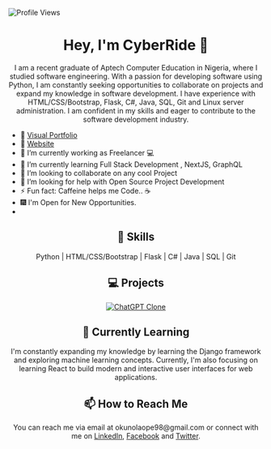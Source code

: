 ![Profile Views](https://komarev.com/ghpvc/?username=CyberRide)
<!--- Title -->
<h1 align="center">Hey, I'm CyberRide 👋</h1>
<!--- Introduction -->
<p align="center">I am a recent graduate of Aptech Computer Education in Nigeria, where I studied software engineering. With a passion for developing software using Python, I am constantly seeking opportunities to collaborate on projects and expand my knowledge in software development. I have experience with HTML/CSS/Bootstrap, Flask, C#, Java, SQL, Git and Linux server administration. I am confident in my skills and eager to contribute to the software development industry.</p>


- 🎪 [Visual Portfolio](#)
- 🚩 [Website](#)
- 🔭 I’m currently working as Freelancer 💻
- 🌱 I’m currently learning Full Stack Development , NextJS, GraphQL
- 👯 I’m looking to collaborate on any cool Project
- 🤔 I’m looking for help with Open Source Project Development 
- ⚡ Fun fact: Caffeine helps me Code.. ☕
- 🎆 I'm Open for New Opportunities.
- <!--- Skills -->
<h2 align="center">🚀 Skills</h2>
<p align="center">Python | HTML/CSS/Bootstrap | Flask | C# | Java | SQL | Git</p>

<!--- Projects -->
<h2 align="center">💻 Projects</h2>
<div align="center">
  <a href="https://github.com/CyberRide/ChatGptClone" target="_blank">
    <img src="https://github-readme-stats.vercel.app/api/pin/?username=CyberRide&repo=ChatGptClone&show_owner=true&theme=radical" alt="ChatGPT Clone">
  </a>
</div>
<!--- Currently Learning -->
<h2 align="center">🌱 Currently Learning</h2>
<p align="center">I'm constantly expanding my knowledge by learning the Django framework and exploring machine learning concepts. Currently, I'm also focusing on learning React to build modern and interactive user interfaces for web applications.</p>
<!--- How to Reach Me -->
<h2 align="center">📫 How to Reach Me</h2>
<p align="center">You can reach me via email at okunolaope98@gmail.com or connect with me on <a href="https://www.linkedin.com/in/david-okunola-51266718b/" target="_blank">LinkedIn</a>, <a href="https://facebook.com/CyberRide" target="_blank">Facebook</a> and <a href="https://twitter.com/CyberRide01" target="_blank">Twitter</a>.</p>

